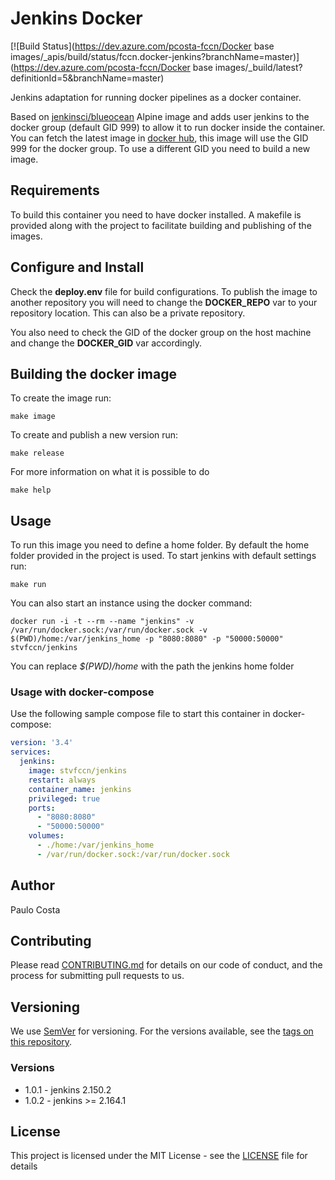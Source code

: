 # Jenkins Docker

[![Build Status](https://dev.azure.com/pcosta-fccn/Docker base images/_apis/build/status/fccn.docker-jenkins?branchName=master)](https://dev.azure.com/pcosta-fccn/Docker base images/_build/latest?definitionId=5&branchName=master)

Jenkins adaptation for running docker pipelines as a docker container.

Based on [jenkinsci/blueocean](https://hub.docker.com/r/jenkinsci/blueocean) Alpine image and adds user jenkins to the docker group (default GID 999) to allow it to run docker inside the container. 
You can fetch the latest image in [docker hub](https://hub.docker.com/r/stvfccn/jenkins), this image will use the GID 999 for the docker group. To use a different GID you need to build a new image.

## Requirements

To build this container you need to have docker installed. A makefile is provided along with the project to facilitate
building and publishing of the images.

## Configure and Install

Check the **deploy.env** file for build configurations. To publish the image to another repository you will need to change the **DOCKER_REPO** var to your repository location. This can also be a private repository.

You also need to check the GID of the docker group on the host machine and change the **DOCKER_GID** var accordingly. 

## Building the docker image

To create the image run:
```
make image
```

To create and publish a new version run:
```
make release
```

For more information on what it is possible to do

```
make help
```

## Usage

To run this image you need to define a home folder. By default the home folder provided in the project is used. To start jenkins with default settings run:

```
make run
```

You can also start an instance using the docker command:

```
docker run -i -t --rm --name "jenkins" -v /var/run/docker.sock:/var/run/docker.sock -v $(PWD)/home:/var/jenkins_home -p "8080:8080" -p "50000:50000" stvfccn/jenkins
```
You can replace *$(PWD)/home* with the path the jenkins home folder

### Usage with docker-compose

Use the following sample compose file to start this container in docker-compose:

```yaml
version: '3.4'
services:
  jenkins: 
    image: stvfccn/jenkins
    restart: always
    container_name: jenkins
    privileged: true
    ports:
      - "8080:8080"
      - "50000:50000"
    volumes:
      - ./home:/var/jenkins_home
      - /var/run/docker.sock:/var/run/docker.sock
```

## Author

Paulo Costa

## Contributing

Please read [CONTRIBUTING.md](CONTRIBUTING.md) for details on our code of conduct, and the process for submitting pull requests to us.

## Versioning

We use [SemVer](http://semver.org/) for versioning. For the versions available, see the [tags on this repository](https://github.com/fccn/docker-npn-webapp-base/tags).

### Versions
- 1.0.1 - jenkins 2.150.2
- 1.0.2 - jenkins >= 2.164.1

## License

This project is licensed under the MIT License - see the [LICENSE](LICENSE) file for details
